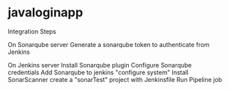 # javaloginapp #
Integration Steps

On Sonarqube server
Generate a sonarqube token to authenticate from Jenkins   

On Jenkins server
Install Sonarqube plugin
Configure Sonarqube credentials
Add Sonarqube to jenkins "configure system"
Install SonarScanner
create a "sonarTest" project with Jenkinsfile
Run Pipeline job



